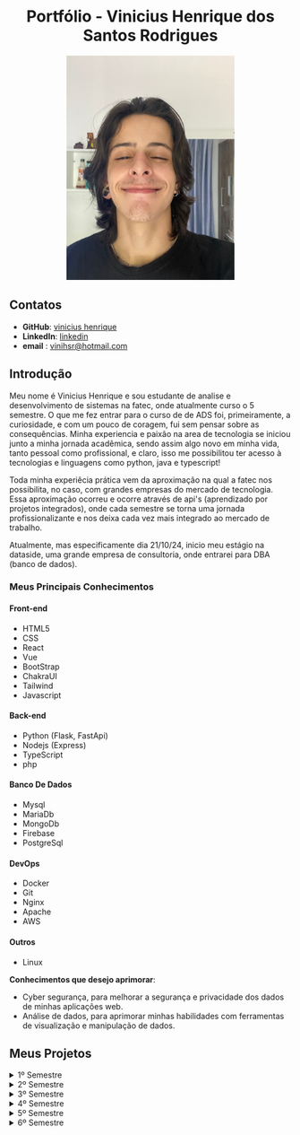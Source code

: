 <h1 align="center">Portfólio - Vinicius Henrique dos Santos Rodrigues</h1>

<div align="center">


<img src="./imagens/Imagem colada.png" alt="Foto de Vinicius" width="300" height="400">
</div>

## Contatos

- **GitHub**: [vinicius henrique](https://github.com/vinihsr)
- **LinkedIn**: [linkedin](https://www.linkedin.com/in/vinicius-henrique-1a016524a/)
- **email** : [vinihsr@hotmail.com](vinihsr@hotmail.com)


## Introdução

Meu nome é Vinicius Henrique e sou estudante de analise e desenvolvimento de sistemas na fatec, onde atualmente curso o 5 semestre. O que me fez entrar para o curso de de ADS foi, primeiramente, a curiosidade, e com um pouco de coragem, fui sem pensar sobre as consequências. Minha experiencia e paixão na area de tecnologia se iniciou junto a minha jornada acadêmica, sendo assim algo novo em minha vida, tanto pessoal como profissional, e claro, isso me possibilitou ter acesso à tecnologias e linguagens como python, java e typescript!

Toda minha experiêcia prática vem da aproximação na qual a fatec nos possibilita, no caso, com grandes empresas do mercado de tecnologia. Essa aproximação ocorreu e ocorre através de api's (aprendizado por projetos integrados), onde cada semestre se torna uma jornada profissionalizante e nos deixa cada vez mais integrado ao mercado de trabalho.

Atualmente, mas especificamente dia 21/10/24, inicio meu estágio na dataside, uma grande empresa de consultoria, onde entrarei para DBA (banco de dados).

### Meus Principais Conhecimentos
#### Front-end
- HTML5
- CSS
- React
- Vue
- BootStrap
- ChakraUI
- Tailwind
- Javascript

#### Back-end
- Python (Flask, FastApi)
- Nodejs (Express)
- TypeScript 
- php

#### Banco De Dados
- Mysql
- MariaDb
- MongoDb
- Firebase
- PostgreSql

#### DevOps
- Docker
- Git
- Nginx
- Apache
- AWS

#### Outros
- Linux


**Conhecimentos que desejo aprimorar**:
- Cyber segurança, para melhorar a segurança e privacidade dos dados de minhas aplicações web.
- Análise de dados, para aprimorar minhas habilidades com ferramentas de visualização e manipulação de dados.


## Meus Projetos
<details>
<summary>1º Semestre</summary>
</br>

**Data:** *Agosto/2022*</br>
**Empresa:** *FATEC São José dos Campos - SP*</br>
**Professores reponsáveis:** 
- **M2**: Jean
- **P2**: Egydio

**Problema:** Um ambiente academico onde contem inumeros laboratórios precisa de uma forma de saber quais computadores estão com a execução debilitada, saber quais os problemas, e o tecnico precisa informar quais computadores estão em manutenção, quais ja estão restaurados, tudo isso de uma forma visual e fluida.</br></br>
**Desafio:** Realizar a identificação de falhas nos equipamentos dos laboratórios de informática da FATEC-SJC, visando a abertura de solicitações internas para que as devidas correções sejam aplicadas de forma ágil e eficaz.</br></br>
**Solução:** Para resolver o problema sugerido, criamos uma aplicação web que mapea os laboratórios e facilita a abertura de chamados para o tecnico, e tambem possibilita a vizualização rapida do tecnico para saber quais maquinas estão em cada sala, e tambem seu estado, podendo ser personalizado</br></br>

**GitHub:** [mirageGroup](https://github.com/MirageGroup/API_MirageGroup)</br></br>

<div align="center">
<img src="/imagens/mvp-sprint4.gif" alt="aplicação rodando" width="600" height="450">
</div>

### Tecnologias Utilizadas

| Nome         | Descrição                                                               |
|----------------|-------------------------------------------------------------------------|
| HTML5 & CSS     | Utilizados para criar uma interface web intuitiva e responsiva, que facilita a navegação e uso da aplicação pelos técnicos. |
| JavaScript         |  Responsável por tornar a aplicação interativa, oferecendo funcionalidades dinâmicas como o drag and drop para reorganizar os computadores. |
| Flask          | Utilizado no backend para gerenciamento das requisições, integração com o banco de dados e execução das funcionalidades principais da aplicação. |
| MySQL   | Banco de dados utilizado para armazenar todas as informações sobre os chamados técnicos, o estado das máquinas e o histórico de manutenção. |
| AWS       | Plataforma na nuvem que hospeda a aplicação, garantindo sua escalabilidade e segurança. |

---

### Contribuições Pessoais

Minhas principais contribuições no projeto foram:

- Criei diversas telas da aplicação, incluindo a tela home, e foquei na estilização completa, priorizando a responsividade para diferentes dispositivos. Isso garantiu uma experiência consistente e adaptada a smartphones, tablets e desktops. O trabalho também influenciou a estrutura dos laboratórios, alinhando o design e a funcionalidade aos objetivos finais do projeto.
- Contribuí para a documentação dos laboratórios, detalhando suas funcionalidades e características para facilitar o entendimento e uso. Esse mapeamento foi essencial para implementar um sistema de drag-and-drop eficiente, otimizando a organização e gestão dinâmica dos laboratórios.

---

### Hard Skills

- **HTML5**: Desenvolvimento de interfaces web de forma estruturada. Proeficiência: 10/10
- **CSS**: Estilização avançada de elementos com foco em responsividade e usabilidade. Proeficiência: 10/10
- **JavaScript**: Criação de interatividade e funcionalidades dinâmicas na aplicação. Proeficiência: 4/10
- **Flask**: Implementação de rotas e APIs para comunicação entre o frontend e o backend. Proeficiência: 5/10
- **MySQL**: Gerenciamento de banco de dados relacional com consultas e manipulação de dados. Proeficiência: 6/10
- **AWS**: Implementação de soluções escaláveis na nuvem. Proeficiência: 4/10

---

### Soft Skills

- **Comunicação**: Realizei reuniões frequentes com a equipe para alinhar expectativas, discutir o desenvolvimento das telas e ajustar a organização dos laboratórios. Garanti que todos estivessem sincronizados, promovendo um ambiente de troca de ideias e resolução ágil de problemas.
- **Trabalho em equipe**: Contribuí de forma colaborativa no desenvolvimento das telas e na documentação dos laboratórios, agregando valor às entregas do time. Essa parceria foi essencial para alinhar as diferentes partes do sistema e atingir os objetivos do projeto.
- **Gestão de tempo**: Priorizei tarefas importantes, como o desenvolvimento das telas e o mapeamento dos laboratórios, para entregá-las no prazo. Meu planejamento garantiu a conclusão das funcionalidades críticas sem atrasos e alinhada ao cronograma Scrum.

</details>


<details>
<summary>2º Semestre</summary>
</br>

**Data:** *Fevereiro/2023*</br>
**Empresa:** *FATEC São José dos Campos - SP*</br>
**Professores reponsáveis:** 
- **M2**: Cláudio
- **P2**: Bertoti
  
**Problema:** Um professor enfrentava um problema no gerenciamento de turmas e alunos nas atividades escolares. O portal disponibilizado era limitado e instável, tornando desafiador para o professor acompanhar o desempenho dos alunos de forma eficiente, afetando a organização e o acompanhamento do ensino.</br></br>
**Desafio:** O desafio proposto envolvia a necessidade de disponibilizar ao professor um aplicativo desktop em Java, que permitisse o gerenciamento eficiente das turmas e alunos de uma escola.</br></br>
**Solução:** Para resolver o problema sugerido, criamos uma aplicação desktop intuitiva que realiza tudo que um professor precisa para gerenciar, tais como alunos, atividades e notas e tambem possibilita a vizualização de estatisticas baseadas nisso.</br></br>

**GitHub:** [mirageGroup](https://github.com/MirageGroup/API_MirageGroup_2sem)</br></br>
  
![Untitled](https://github.com/MirageGroup/API_MirageGroup_2sem/assets/56747051/0679c30b-f9d5-464e-81de-0c84bfbf7ad9)


### Tecnologias Utilizadas

| Nome         | Descrição                                                               |
|----------------|-------------------------------------------------------------------------|
| Java           | Linguagem utilizada para criar a lógica por trás de todo o sistema desktop. |
| Java Swing     | Responsável por criar as interfaces gráficas e torná-la viável para uso interativo. |
| MySQL          | Banco de dados utilizado para armazenar todas as informações sobre os alunos e burocracias escolares. |

---

### Contribuições Pessoais

Minhas principais contribuições no projeto foram:

- Contribuí no protótipo e no desenvolvimento da interface, inicialmente utilizando JavaFX. Na segunda sprint, a transição para Java Swing trouxe o desafio de adaptar o design, priorizando a funcionalidade sobre a estilização. Esse foco garantiu que a interface atendesse às necessidades do projeto.
- Ajudei na construção da lógica da base estatística, definindo parâmetros essenciais para sua funcionalidade. Meu trabalho assegurou que a estrutura de dados fosse precisa e eficiente, possibilitando análises consistentes e alinhadas aos objetivos do sistema.

---

### Hard Skills

- **Java**: Desenvolvimento da lógica orientada a objetos. Proeficiência: 6/10
- **Java Swing**: Estilização e criação de componentes para interface. Proeficiência: 9/10
- **MySql**: Criação de um banco de dados relacional. Proeficiência: 7/10

---

### Soft Skills

- **Comunicação**: Realizei reuniões constantes com a equipe para alinhar expectativas e solucionar problemas, como erros de compilação e desafios nas entregas. Essa interação garantiu que o trabalho fluísse de forma eficaz e colaborativa.
- **Trabalho em equipe**: Colaborei ativamente com o time, assegurando clareza e eficiência nas entregas. Essa integração foi fundamental para superar desafios e cumprir os objetivos do projeto de forma alinhada.
- **Gestão de tempo**: Priorizei as tarefas críticas, como a interface e a lógica estatística, para garantir que fossem entregues no prazo estipulado. Meu planejamento contribuiu para o cumprimento do cronograma Scrum.
- **Proatividade**: Assumi a liderança no desenvolvimento da interface e me aprofundei no tema para apoiar o time até a conclusão do projeto. Minha iniciativa foi essencial para a evolução do trabalho coletivo.

</details>


<details>
<summary>3º Semestre</summary>
</br>

**Data:** *Agosto/2023*</br>
**Empresa:** *IONIC HEALTH: é uma empresa especializada em inovação e transformação digital que traz soluções que automatizam, monitoram e teleoperam desde equipamentos de engenharia clínica até laudos e exames.*</br>
**Professores reponsáveis:**
- **M2**: Cláudio
- **P2**: Masanori
  
**Problema:** A Ionic Health apresentava dificuldades para rastrear e gerenciar suas atividades de forma eficiente, portanto, precisava de uma plataforma que organizasse e documentasse os processos regulatórios da empresa.</br></br>
**Desafio:** O desafio proposto envolvia a necessidade de disponibilizar uma plataforma web unificada que permitisse à empresa gerenciar, monitorar e documentar cada etapa de seus processos regulatórios.</br></br>
**Solução:** Para resolver o problema sugerido, a plataforma web foi criada pensando na facilidade e dinamicidade desses processos burocráticos empresariais. Imaginando a dificuldade de alguns funcionários ao precisar usar um sistema complexo, o foco se manteve na experiência desse usuário para otimizar o rendimento.</br></br>

**GitHub:** [mirageGroup](https://github.com/MirageGroup/API_MirageGroup_3sem)</br></br>
  
[<img src="https://img.youtube.com/vi/lc2X6gtJVtY/maxresdefault.jpg" width="600" height="400" />](https://youtu.be/lc2X6gtJVtY)

### Tecnologias Utilizadas

| Nome         | Descrição                                                               |
|----------------|-------------------------------------------------------------------------|
| Typescript     | Linguagem utilizada para desenvolver a aplicação. |
| NodeJs         | Responsável por criar o servidor e como ambiente de execução. |
| MySQL          | Banco de dados utilizado para armazenar todas as informações sobre as evidências, usuários e processos. |
| React          | Biblioteca de javascript para estilizar e componentizar a interface. |

---

### Contribuições Pessoais

Minhas principais contribuições no projeto foram:

- Contribuí ativamente com sugestões e feedbacks que auxiliaram na tomada de decisões do time de desenvolvimento. Meu apoio foi fundamental para alinhar as estratégias do projeto e resolver desafios técnicos.
- Participei da criação de telas importantes para a aplicação, incluindo contribuições específicas para a construção da tela home, por exemplo a tela de login. Meu trabalho ajudou a estruturar a interface e a melhorar a usabilidade do sistema.

---

### Hard Skills

- **NodeJs**: Framework para backend. Proeficiência: 6/10
- **Typescript**: Linguagem de desenvolvimento. Proeficiência: 5/10
- **MySql**: Criação de um banco de dados relacional. Proeficiência: 8/10
- **React**: Biblioteca de javascript. Proeficiência: 6/10

---

### Soft Skills

- **Gestão de tempo**: Embora tenha tentado aplicar técnicas de priorização, enfrentei dificuldades em manter o foco nas tarefas críticas, o que resultou em alguns atrasos. Ajustei as prioridades conforme necessário, mas a equipe ainda teve desafios para cumprir os prazos estabelecidos.
- **Resolução de problemas**: Enfrentei desafios técnicos imprevistos e, embora tenha encontrado algumas soluções, não explorei alternativas eficazes o suficiente. Isso impactou o andamento do projeto, comprometendo a eficiência e a entrega dentro do cronograma.

</details>


<details>
<summary>4º Semestre</summary>
</br>

**Data:** *Feveiro/2024*</br>
**Empresa:** *SIATT: é uma empresa brasileira fundada em 2015 e localizada no Parque Tecnológico de São José dos Campos, São Paulo com foco no mercado de alta tecnologia, em especial o de defesa e aeroespacial.*</br>
**Professores reponsáveis:** 
- **M2**: Sabha
- **P2**: Juliana
  
**Problema:** A empresa precisava lidar com equipes cada vez maiores no contexto pós-pandemia e apresentava dificuldades para coordenar o agendamento de reuniões. A falta de uma plataforma unificada para o gerenciamento das reuniões resultava em desorganização e tempo excessivo gasto em processos manuais.</br></br>
**Desafio:** O desafio proposto foi desenvolver um portal que solucionasse os problemas de coordenação e agendamento de reuniões levando em consideração diferentes times, formatos (presencial, online, hibrido) e disponibilidades.</br></br>
**Solução:** Para resolver o problema sugerido, a plataforma web foi pensada na facilitação de agendamentos e execução de reuniões dentro de uma aplicação já definida à empresa, mantendo os usuários mais integrados aos processos e com uma melhor visualização.</br></br>

**GitHub:** [mirageGroup](https://github.com/MirageGroup/API_MirageGroup_4sem)</br></br>
  
### Tecnologias Utilizadas

| Nome         | Descrição                                                               |
|----------------|-------------------------------------------------------------------------|
| Typescript     | Linguagem utilizada para desenvolver a aplicação. |
| NodeJs         | Responsável por criar o servidor e como ambiente de execução. |
| MySQL          | Banco de dados utilizado para armazenar todas as informações sobre os usuários e histórico de reuniões. |
| React          | Biblioteca de javascript para estilizar e componentizar a interface. |
  
---

### Contribuições Pessoais

Minhas principais contribuições no projeto foram:

- Contribuí na criação do protótipo, trazendo ideias para o desenvolvimento do produto. Auxiliei na definição do MVP e na separação das tasks, garantindo que o projeto fosse estruturado e que as prioridades estivessem claras desde o início.
- Participei da criação e estilização de algumas telas, como a tela de cadastro de reuniões. Meu trabalho focou em garantir que as interfaces fossem funcionais e visualmente atraentes, melhorando a experiência do usuário.

---

### Hard Skills

- **NodeJs**: Framework para backend. Proeficiência: 8/10
- **Typescript**: Linguagem de desenvolvimento. Proeficiência: 6/10
- **MySql**: Criação de um banco de dados relacional. Proeficiência: 9/10
- **React**: Biblioteca de javascript. Proeficiência: 9/10

---

### Soft Skills

- **Comunicação**: Durante o projeto, conduzi reuniões com a equipe, mas identifiquei falhas na clareza da comunicação, o que causou desalinhamentos. Busquei melhorar a clareza das diretrizes e abrir espaço para feedbacks, ajustando a abordagem conforme necessário.
- **Gestão de tempo**: Utilizei técnicas como a matriz de Eisenhower para priorizar tarefas, mas enfrentei dificuldades em focar nas atividades críticas, resultando em atrasos. Ajustei a organização da equipe e reavaliei as prioridades para minimizar os impactos.
- **Resolução de problemas** – Identifiquei desafios técnicos inesperados e, embora tenha resolvido a maioria com soluções adequadas, percebo que poderia ter sido mais eficiente ao buscar ajuda ou explorar alternativas. Isso teria acelerado o processo de resolução.
- **Adaptabilidade**: Durante o projeto, enfrentei mudanças inesperadas nos requisitos e, inicialmente, tive dificuldades para me adaptar rapidamente, o que afetou o ritmo do desenvolvimento. Com o tempo, procurei ajustar a abordagem e adaptar a equipe às novas demandas, embora o impacto já tivesse sido sentido nas entregas.

</details>


<details>
<summary>5º Semestre</summary>
</br>

**Data:** *Agosto/2024*</br>
**Empresa:** *KERSYS: É uma empresa brasileira de desenvolvimento de softwares de gestão para a áreas florestais e do agronegócio.*</br>
**Professores reponsáveis:** 
- **M2**: Jean
- **P2**: Gerson
  
**Problema:** O problema apresentado pelo cliente envolvia a dificuldade dos produtores rurais para monitorar as condições climáticas de suas áreas de cultivo e acompanhar as mudanças climáticas que afetavam diretamente a produtividade agrícola.</br></br>
**Desafio:** O desafio consistia em desenvolver uma solução para monitoramento climático em áreas de cultivo, onde o cliente precisava visualizar informações sobre a variação de clima em tempo real, com notificações para condições extremas que poderiam afetar a lavoura.</br></br>
**Solução:** A solução foi um plataforma mobile voltada para o gerenciamento de pontos referenciados  geograficamente, com foco em cultivos ou áreas específicas. Oferece funcionalidades completas, como cadastro e autenticação de usuários, mapeamento e registro de coordenadas, histórico de dados em um dashboard, e personalização do perfil do usuário. Além disso, conta com notificações para manter os usuários atualizados em tempo real. A interface intuitiva visa facilitar o uso, promovendo eficiência e organização.</br></br>

**GitHub:** [mirageGroup](https://github.com/MirageGroup/API_MirageGroup_5sem)</br></br>

<div align="center">
<img src="/imagens/gif-api-5.gif" alt="aplicação rodando" width="400" height=800">
</div>
  
### Tecnologias Utilizadas

| Nome         | Descrição                                                               |
|----------------|-------------------------------------------------------------------------|
| Typescript     | Linguagem utilizada para desenvolver a aplicação. |
| NodeJs         | Responsável por criar o servidor e como ambiente de execução. |
| MySQL          | Banco de dados utilizado para armazenar todas as informações sensíveis. |
| React Native   | Estrutura de software para desenvolver aplicativos móveis (mobile). |
| Firebase       | Banco de dados não relacional, para dados específicos. |
| Android Studio | IDE utilizada para emular, testar e criar aplicativos android. |
  
---

### Contribuições Pessoais (Papel: Scrum master)

Minhas principais contribuições no projeto foram:

- Gerenciei as tasks do time, utilizando o JIRA Software para organizar, priorizar e acompanhar o progresso das atividades. Minha função foi manter todos focados nas entregas e assegurar que os prazos fossem cumpridos. Trabalhei para resolver obstáculos de forma rápida, ajustando as prioridades conforme necessário. O uso do JIRA permitiu uma visão clara do andamento do projeto, facilitando a comunicação e a colaboração. Além disso, garanti que as responsabilidades fossem bem distribuídas para otimizar o fluxo de trabalho. Essa gestão foi essencial para a conclusão bem-sucedida do projeto dentro do prazo.

---

### Hard Skills

- **Jira**: Software para gerenciamento de projetos. Proeficiência: 9/10

---

### Soft Skills

- **Comunicação**: Conduzi reuniões com a equipe, conseguindo manter o foco do projeto mesmo com a falta de atenção de alguns membros. Busquei garantir que o time tivesse um direcionamento confortável, evitando que os problemas se acumulassem e afetassem o progresso.
- **Gestão de tempo**: Tive dificuldades em manter o time focado nas tarefas críticas, o que resultou em alguns atrasos. Reavaliei constantemente as prioridades e ajustei a organização do time para que as tasks no JIRA estivessem atualizadas e alinhadas com a realidade do projeto.
- **Resolução de problemas** – Procurando melhorar a interação com o time de desenvolvimento e o P.O., trabalhei para identificar e resolver problemas, tanto os existentes quanto os potenciais. Essa aproximação ajudou a evitar bloqueios e a manter o fluxo de trabalho sem grandes restrições.

</details>

<details>
<summary>6º Semestre</summary>
</br>

**Data:** *Fevereiro/2025*</br>
**Empresa:** *DOM ROCK: É uma empresa de tecnologia para alta produtividade e agilidade nas decisões operacionais e estratégicas das organizações através da poderosa combinação de algoritmos de inteligência artificial, modelos complexos e arquitetura de datalake.*</br>
**Professores reponsáveis:** 
- **M2**: Eduardo Sakaue
- **P2**: Walmir

**Desafio:** O desafio da Dom Rock consiste em criar uma aplicação web para avaliação de respostas de LLMs, visando aprimorar o retreinamento desses modelos por meio de feedback humano. A aplicação deve permitir o envio de um prompt para dois LLMs via API simultaneamente, apresentar as duas respostas obtidas e permitir que o usuário avalie cada resposta e compare-as, justificando qual foi a melhor. Todas essas informações deverão ser gravadas em um banco de dados para futuros retreinamentos dos LLMs.</br></br>
**Solução:** A solução na qual o time chegou foi um plataforma com uma interface para conversa (chat) com dois LLMs em simultâneo, além da funcionalidade de avaliação de cada resposta e uma tela de dashboard onde são apresentados os gráficos de comparativo entre modelos e de tempo de resposta de cada modelo.</br></br>

**GitHub:** [mirageGroup](https://github.com/MirageGroup/API_MirageGroup_6_Semestre)</br></br>

<div align="center">
<img src="/imagens/api_6.gif" alt="aplicação rodando" width="800" height=400">
</div>
  
### Tecnologias Utilizadas

| Nome         | Descrição                                                               |
|--------------|-------------------------------------------------------------------------|
| Vue.js       | Framework progressivo para a construção de interfaces de usuário. |
| Spring Boot  | Framework para facilitar a criação de aplicações Java autônomas e baseadas em microserviços. |
| Python       | Linguagem de programação de alto nível, amplamente usada para desenvolvimento web, análise de dados e inteligência artificial. |
| FastAPI      | Moderno framework web para a construção de APIs com Python, baseado em tipos padrão do Python. |
| LangChain    | Framework para o desenvolvimento de aplicações alimentadas por grandes modelos de linguagem (LLMs). |
| Groq         | Plataforma de inferência para LLMs que oferece desempenho de baixa latência. |
| Qwen         | Família de modelos de linguagem grandes de código aberto, desenvolvidos pelo Alibaba Cloud. |
| DeepSeek     | Modelos de linguagem grandes de código aberto para uma variedade de tarefas. |
| MongoDB      | Banco de dados NoSQL orientado a documentos, projetado para escalabilidade e agilidade no desenvolvimento. |
| ChromaDB | Banco de dados de vetores de código aberto, ideal para aplicações de IA. |
  
---

### Contribuições Pessoais (Papel: Desenvolvedor)

- Esquematização e definição do Banco de dados NoSQL (MongoDb).

- Implementação da funcionalidade de Streaming Response para lidar com as LLM’s.

- Definição de rotas condizentes com o RLHF e para uso dos gráficos do frontend.

---

### Hard Skills

- Integração com APIs de modelos de IA. Proeficiência: 7/10

- Desenvolvimento com Spring Boot e Vue.js. Proeficiência: 8/10

- Uso de banco de dados MongoDB. Proeficiência: 9/10

---

### Soft Skills

- **Resolução de Problemas**: Demonstrei forte capacidade ao esquematizar e definir o MongoDB, tomando decisões sobre o modelo de dados para escalabilidade. Na implementação do Streaming Response para LLMs, solucionei desafios de latência e otimização, e na definição de rotas API para RLHF e frontend, preveni bloqueios e acelerei integrações.
- **Organização Técnica**: Minha experiência em organização se traduziu na esquematização do MongoDB, garantindo uma estrutura de dados robusta para futuras expansões. A implementação do Streaming Response exigiu um planejamento cuidadoso do escopo técnico, assegurando performance e entrega eficiente.
- **Colaboração e Comunicação Técnica** – Facilitei a comunicação entre equipes ao definir as rotas API para RLHF e gráficos do frontend, traduzindo requisitos de negócio em especificações técnicas claras. Essa colaboração ativa alinhou expectativas e minimizou mal-entendidos, mantendo o foco do projeto. 

</details>
